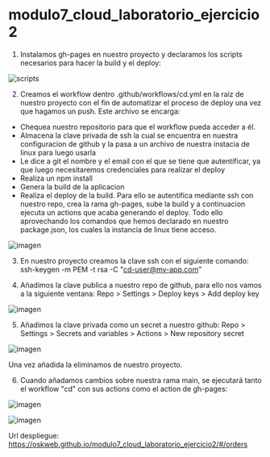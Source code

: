 # modulo7_cloud_laboratorio_ejercicio2

1. Instalamos gh-pages en nuestro proyecto y declaramos los scripts necesarios para hacer la build y el deploy:

![scripts](https://github.com/user-attachments/assets/41acd91d-28c8-434a-9f76-6b7cc575ad67)

2. Creamos el workflow dentro .github/workflows/cd.yml en la raiz de nuestro proyecto con el fin de automatizar el proceso de deploy una vez que hagamos un push.
  Este archivo se encarga:
  -  Chequea nuestro repositorio para que el workflow pueda acceder a él.
  -  Almacena la clave privada de ssh la cual se encuentra en nuestra configuracion de github y la pasa a un archivo de nuestra instacia de linux para luego usarla
  -  Le dice a git el nombre y el email con el que se tiene que autentificar, ya que luego necesitaremos credenciales para realizar el deploy
  -  Realiza un npm install
  -  Genera la build de la aplicacion
  -  Realiza el deploy de la build. Para ello se autentifica mediante ssh con nuestro repo, crea la rama gh-pages, sube la build y a continuacion ejecuta un actions que acaba generando el deploy.
Todo ello aprovechando los comandos que hemos declarado en nuestro package.json, los cuales la instancia de linux tiene acceso.

![imagen](https://github.com/user-attachments/assets/3f42b1e0-4c31-49b8-b1eb-16123fdae309)

3. En nuestro proyecto creamos la clave ssh con el siguiente comando: 
  ssh-keygen -m PEM -t rsa -C "cd-user@my-app.com"

4. Añadimos la clave publica a nuestro repo de github, para ello nos vamos a la siguiente ventana:
   Repo > Settings > Deploy keys > Add deploy key
   
![imagen](https://github.com/user-attachments/assets/8e6b6787-3240-4993-a2b3-318dbdb259e1)

5. Añadimos la clave privada como un secret a nuestro github:
   Repo > Settings > Secrets and variables > Actions > New repository secret
   
![imagen](https://github.com/user-attachments/assets/e2e7e4d0-baee-41d7-8e05-658edf89cdeb)

Una vez añadida la eliminamos de nuestro proyecto.

6. Cuando añadamos cambios sobre nuestra rama main, se ejecutará tanto el workflow "cd" con sus actions como el action de gh-pages:

 ![imagen](https://github.com/user-attachments/assets/c2cf4b20-f1fe-4b31-b950-89e6c2b4732f)
 
 ![imagen](https://github.com/user-attachments/assets/3894579a-01e7-4bf4-97cf-e5b1e0aa7ba2)

Url despliegue:
https://oskweb.github.io/modulo7_cloud_laboratorio_ejercicio2/#/orders


